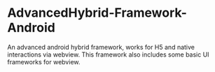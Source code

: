# AdvancedHybrid-Framework-Android
An advanced android hybrid framework, works for H5 and native interactions via webview. This framework also includes some basic UI frameworks for webview.

